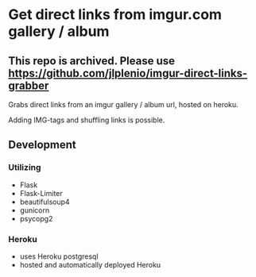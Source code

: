 # Get direct links from imgur.com gallery / album

## This repo is archived. Please use https://github.com/jlplenio/imgur-direct-links-grabber



Grabs direct links from an imgur gallery / album url, hosted on heroku.
  
Adding IMG-tags and shuffling links is possible.

## Development 
### Utilizing
+ Flask
+ Flask-Limiter
+ beautifulsoup4
+ gunicorn
+ psycopg2

### Heroku
+ uses Heroku postgresql
+ hosted and automatically deployed Heroku


